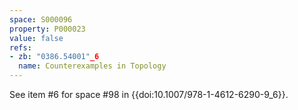 ```yaml
---
space: S000096
property: P000023
value: false
refs:
- zb: "0386.54001"_6
  name: Counterexamples in Topology
---
```


See item #6 for space #98 in {{doi:10.1007/978-1-4612-6290-9_6}}.
